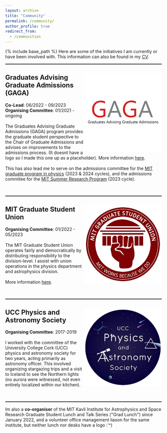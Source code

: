 ```yaml
---
layout: archive
title: "Community"
permalink: /community/
author_profile: true
redirect_from:
  - /communities
---
```


{% include base_path %}
Here are some of the initiatives I am currently or have been involved with. This information can also be found in my <a target="_blank" href="/files/CV.pdf" target="_blank">CV</a>.


<hr style="border:1px solid gray">

<div style="clear: both;">
  <div style="float: right; margin-right 1em;">
    <img src="/images/gaga.png" alt="GAGA" width="250" height="250">
  </div>
  <div>
    <h2>Graduates Advising Graduate Admissions (GAGA)</h2>
    <p> <strong>Co-Lead</strong>: 06/2022 - 09/2023<br>
        <strong>Organising Committee</strong>: 01/2021 - ongoing<br><br>
        The Graduates Advising Graduate Admissions (GAGA) program provides the graduate student perspective to the Chair of Graduate Admissions and advises on improvements to the admissions process. (It doesnt have a logo so I made this one up as a placeholder). More information <a target="_blank" href="https://physics-gsc.scripts.mit.edu/home/gaga/">here</a>. 
        <br><br>This has also lead me to serve on the admissions committee for the <a target="_blank" href="https://physics.mit.edu/academic-programs/graduate-students/graduate-admissions/">MIT graduate program in physics</a> (2023 & 2024 cycles), and the admissions commitee for the <a target="_blank" href="https://oge.mit.edu/msrp/">MIT Summer Research Program</a> (2023 cycle).
        </p>
  </div>
</div>

<br clear="left"/>

<hr style="border:1px solid gray">

<div style="clear: both;">
  <div style="float: right; margin-right 1em;">
    <img src="/images/gsu.jpg" alt="MIT GSU" width="250" height="250">
  </div>
  <div>
    <h2>MIT Graduate Student Union</h2>
    <p> <strong>Organising Committee</strong>: 01/2022 - 05/2023<br><br>
        The MIT Graduate Student Union operates fairly and democratically by distributing responsibility to the division-level. I assist with union operations in the physics department and astrophysics division.
        <br><br>More information <a target="_blank" href="https://mitgsu.org/">here</a>.
        </p>
  </div>
</div>

<br clear="left"/>

<hr style="border:1px solid gray">

<div style="clear: both;">
  <div style="float: right; margin-right 1em;">
    <img src="/images/physsoc.jpg" alt="UCC Physics Society" width="250" height="250">
  </div>
  <div>
    <h2>UCC Physics and Astronomy Society</h2>
    <p> <strong>Organising Committee</strong>: 2017-2019<br><br>
        I worked with the committee of the University College Cork (UCC) physics and astronomy society for two years, acting primarily as astronomy officer. This involved organizing stargazing trips and a visit to Iceland to see the Northern lights (no aurora were witnessed, not even entirely localized within our kitchen).</p>
  </div>
</div>

<br clear="left"/>

<hr style="border:1px solid gray">

Im also a **co-organiser** of the MIT Kavli Institute for Astrophysics and Space Research Graduate Student Lunch and Talk Series ("Grad Lunch") since January 2022, and a volunteer office management liason for the same institute, but neither lunch nor desks have a logo :'^)